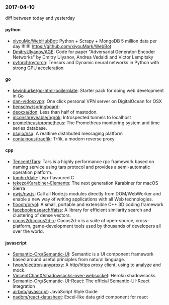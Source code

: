 ### 2017-04-10
diff between today and yesterday

#### python
* [xiyouMc/WebHubBot](https://github.com/xiyouMc/WebHubBot): Python + Scrapy + MongoDB 5 million data per day !!!!!!! https://github.com/xiyouMark/WebBot
* [DmitryUlyanov/AGE](https://github.com/DmitryUlyanov/AGE): Code for paper "Adversarial Generator-Encoder Networks" by Dmitry Ulyanov, Andrea Vedaldi and Victor Lempitsky
* [pytorch/pytorch](https://github.com/pytorch/pytorch): Tensors and Dynamic neural networks in Python with strong GPU acceleration

#### go
* [kevinburke/go-html-boilerplate](https://github.com/kevinburke/go-html-boilerplate): Starter pack for doing web development in Go
* [dan-v/dosxvpn](https://github.com/dan-v/dosxvpn): One click personal VPN server on DigitalOcean for OSX
* [benschw/springboard](https://github.com/benschw/springboard): 
* [deoxxa/don](https://github.com/deoxxa/don): Less than half of mastodon.
* [inconshreveable/ngrok](https://github.com/inconshreveable/ngrok): Introspected tunnels to localhost
* [prometheus/prometheus](https://github.com/prometheus/prometheus): The Prometheus monitoring system and time series database.
* [nsqio/nsq](https://github.com/nsqio/nsq): A realtime distributed messaging platform
* [containous/traefik](https://github.com/containous/traefik): Trfik, a modern reverse proxy

#### cpp
* [Tencent/Tars](https://github.com/Tencent/Tars): Tars is a highly performance rpc framework based on naming service using tars protocol and provides a semi-automatic operation platform.
* [tomhrr/dale](https://github.com/tomhrr/dale): Lisp-flavoured C
* [tekezo/Karabiner-Elements](https://github.com/tekezo/Karabiner-Elements): The next generation Karabiner for macOS Sierra
* [nwjs/nw.js](https://github.com/nwjs/nw.js): Call all Node.js modules directly from DOM/WebWorker and enable a new way of writing applications with all Web technologies.
* [floooh/oryol](https://github.com/floooh/oryol): A small, portable and extensible C++ 3D coding framework
* [facebookresearch/faiss](https://github.com/facebookresearch/faiss): A library for efficient similarity search and clustering of dense vectors.
* [cocos2d/cocos2d-x](https://github.com/cocos2d/cocos2d-x): Cocos2d-x is a suite of open-source, cross-platform, game-development tools used by thousands of developers all over the world.

#### javascript
* [Semantic-Org/Semantic-UI](https://github.com/Semantic-Org/Semantic-UI): Semantic is a UI component framework based around useful principles from natural language.
* [fwon/electron-anyproxy](https://github.com/fwon/electron-anyproxy):  A http/https proxy client, using to analyze and mock.
* [VincentChanX/shadowsocks-over-websocket](https://github.com/VincentChanX/shadowsocks-over-websocket):  Heroku  shadowsocks
* [Semantic-Org/Semantic-UI-React](https://github.com/Semantic-Org/Semantic-UI-React): The official Semantic-UI-React integration
* [airbnb/javascript](https://github.com/airbnb/javascript): JavaScript Style Guide
* [nadbm/react-datasheet](https://github.com/nadbm/react-datasheet): Excel-like data grid component for react
